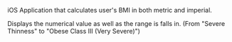 iOS Application that calculates user's BMI in both metric and imperial.

Displays the numerical value as well as the range is falls in. 
  (From "Severe Thinness" to "Obese Class III (Very Severe)")
